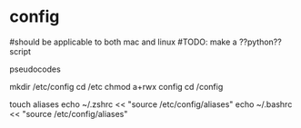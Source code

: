 # config

#should be applicable to both mac and linux 
#TODO: make a ??python?? script

pseudocodes

mkdir /etc/config
cd /etc
chmod a+rwx config
cd /config


touch aliases
echo ~/.zshrc << "source /etc/config/aliases"
echo ~/.bashrc << "source /etc/config/aliases"
